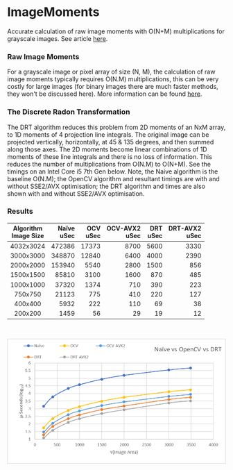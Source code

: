 # ImageMoments
Accurate calculation of raw image moments with O(N+M) multiplications for grayscale images. See article [here](https://arxiv.org/abs/2008.11083).

### Raw Image Moments
For a grayscale image or pixel array of size (N, M), the calculation of raw image moments typically requires O(N.M) multiplications, this can be very costly for large images (for binary images there are much faster methods, they won't be discussed here). 
More information can be found [here](https://en.wikipedia.org/wiki/Image_moment).

### The Discrete Radon Transformation
The DRT algorithm reduces this problem from 2D moments of an NxM array, to 1D moments of 4 projection line integrals. The original image can be projected vertically, horizontally, at 45 & 135 degrees, and then summed along those axes. The 2D moments become linear combinations of 1D moments of these line integrals and there is no loss of information. This reduces the number of multiplications from O(N.M) to O(N+M). See the timings on an Intel Core i5 7th Gen below. Note, the Naive algorithm is the baseline O(N.M); the OpenCV algorithm and resultant timings are with and without SSE2/AVX optimisation; the DRT algorithm and times are also shown with and without SSE2/AVX optimisation.

### Results

| Algorithm<br>Image Size |  Naïve<br>uSec |   OCV<br>uSec | OCV-AVX2<br>uSec |  DRT<br>uSec | DRT-AVX2<br>uSec |
|:-----------------------:|-------:|------:|---------:|-----:|---------:|
|        4032x3024        | 472386 | 17373 |     8700 | 5600 |     3330 |
|        3000x3000        | 348870 | 12840 |     6400 | 4000 |     2390 |
|        2000x2000        | 153940 |  5540 |     2800 | 1500 |      856 |
|        1500x1500        |  85810 |  3100 |     1600 |  870 |      485 |
|        1000x1000        |  37320 |  1374 |      710 |  390 |      223 |
|         750x750         |  21123 |   775 |      410 |  220 |      127 |
|         400x400         |   5932 |   222 |      110 |   69 |       38 |
|         200x200         |   1459 |    56 |       29 |   19 |       12 |
<br>

![Timings](https://github.com/wild-ig/drt_moments/raw/master/DRTvsOpenCV.png)
